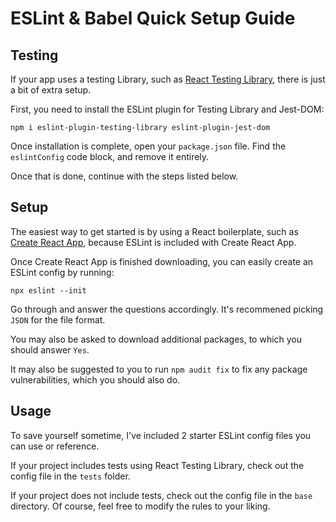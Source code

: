 # ESLint & Babel Quick Setup Guide

## Testing

If your app uses a testing Library, such as [React Testing Library](https://github.com/testing-library/react-testing-library), there is just a bit of extra setup.

First, you need to install the ESLint plugin for Testing Library and Jest-DOM:

`npm i eslint-plugin-testing-library eslint-plugin-jest-dom`

Once installation is complete, open your `package.json` file. Find the `eslintConfig` code block, and remove it entirely.

Once that is done, continue with the steps listed below.

## Setup

The easiest way to get started is by using a React boilerplate, such as [Create React App](https://github.com/facebook/create-react-app), because ESLint is included with Create React App.

Once Create React App is finished downloading, you can easily create an ESLint config by running:

`npx eslint --init`

Go through and answer the questions accordingly. It's recommened picking `JSON` for the file format.

You may also be asked to download additional packages, to which you should answer `Yes`.

It may also be suggested to you to run `npm audit fix` to fix any package vulnerabilities, which you should also do.

## Usage

To save yourself sometime, I've included 2 starter ESLint config files you can use or reference.

If your project includes tests using React Testing Library, check out the config file in the `tests` folder.

If your project does not include tests, check out the config file in the `base` directory. Of course, feel free to modify the rules to your liking.
